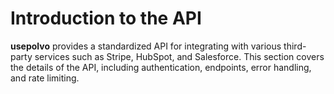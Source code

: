 # Introduction to the API

**usepolvo** provides a standardized API for integrating with various third-party services such as Stripe, HubSpot, and Salesforce. This section covers the details of the API, including authentication, endpoints, error handling, and rate limiting.
